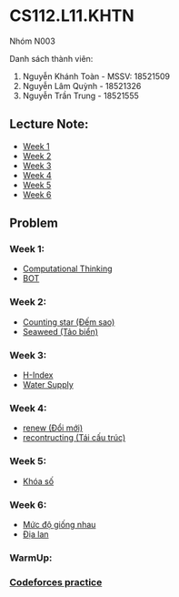 # CS112.L11.KHTN
Nhóm N003

Danh sách thành viên:
  1. Nguyễn Khánh Toàn - MSSV: 18521509
  2. Nguyễn Lâm Quỳnh - 18521326
  3. Nguyễn Trần Trung - 18521555

## Lecture Note:
  - [Week 1](Note/Week1)
  - [Week 2](Note/Week2)
  - [Week 3](Note/Week3)
  - [Week 4](Note/Week4)
  - [Week 5](Note/Week5)
  - [Week 6](Note/Week6)

## Problem
  
  ### Week 1:
   - [Computational Thinking](Week1/Computational_thinking.ipynb)
   - [BOT](Week1/Week1_Ex1.ipynb)
   
  ### Week 2:
   - [Counting star (Đếm sao)](Week2/N003_Dem_Sao_W2E2.ipynb)
   - [Seaweed (Tảo biển)](Week2/N003_Tao_Bien_W2E2.ipynb)
   
  ### Week 3:
   - [H-Index](Week3/W3E1_N003_H_index.ipynb)
   - [Water Supply](Week3/W3E2_N003_WaterSupply.ipynb)
   
  ### Week 4:
   - [renew (Đổi mới)](Week4/W4E1_N003.ipynb)
   - [recontructing (Tái cấu trúc)](Week4/W4E2_N003_Tai_Cau_Truc.ipynb)
  
  ### Week 5:
   - [Khóa số](Week5/W5E1_N003_Khoa_so.ipynb)
   
  ### Week 6:
   - [Mức độ giống nhau](Week6/W6E1_N003.ipynb)
   - [Địa lan](Week6/W6E3_N003_Dia_Lan.ipynb)
   
  ### WarmUp:
   
  ### [Codeforces practice](Codeforces)
